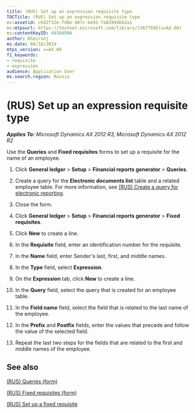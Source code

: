 ```yaml
---
title: (RUS) Set up an expression requisite type
TOCTitle: (RUS) Set up an expression requisite type
ms:assetid: c642f32e-7d8e-487c-be91-fa82094b62a1
ms:mtpsurl: https://technet.microsoft.com/library/JJ677695(v=AX.60)
ms:contentKeyID: 49384994
author: Khairunj
ms.date: 04/18/2014
mtps_version: v=AX.60
f1_keywords:
- requisite
- expression
audience: Application User
ms.search.region: Russia
---
```


# (RUS) Set up an expression requisite type 


_**Applies To:** Microsoft Dynamics AX 2012 R3, Microsoft Dynamics AX 2012 R2_

Use the **Queries** and **Fixed requisites** forms to set up a requisite for the name of an employee.

1.  Click **General ledger** \> **Setup** \> **Financial reports generator** \> **Queries**.

2.  Create a query for the **Electronic documents list** table and a related employee table. For more information, see [(RUS) Create a query for electronic reporting](rus-create-a-query-for-electronic-reporting.md).

3.  Close the form.

4.  Click **General ledger** \> **Setup** \> **Financial reports generator** \> **Fixed requisites**.

5.  Click **New** to create a line.

6.  In the **Requisite** field, enter an identification number for the requisite.

7.  In the **Name** field, enter Sender's last, first, and middle names.

8.  In the **Type** field, select **Expression**.

9.  On the **Expression** tab, click **New** to create a line.

10. In the **Query** field, select the query that is created for an employee table.

11. In the **Field name** field, select the field that is related to the last name of the employee.

12. In the **Prefix** and **Postfix** fields, enter the values that precede and follow the value of the selected field.

13. Repeat the last two steps for the fields that are related to the first and middle names of the employee.

## See also

[(RUS) Queries (form)](https://technet.microsoft.com/library/jj710734\(v=ax.60\))

[(RUS) Fixed requisites (form)](https://technet.microsoft.com/library/jj710680\(v=ax.60\))

[(RUS) Set up a fixed requisite](rus-set-up-a-fixed-requisite.md)

  


